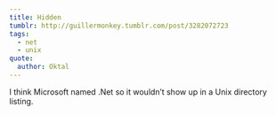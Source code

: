 ```yaml
---
title: Hidden
tumblr: http://guillermonkey.tumblr.com/post/3282072723
tags:
  - net
  - unix
quote:
  author: Oktal
---
```


I think Microsoft named .Net so it wouldn’t show up in a Unix directory listing.
